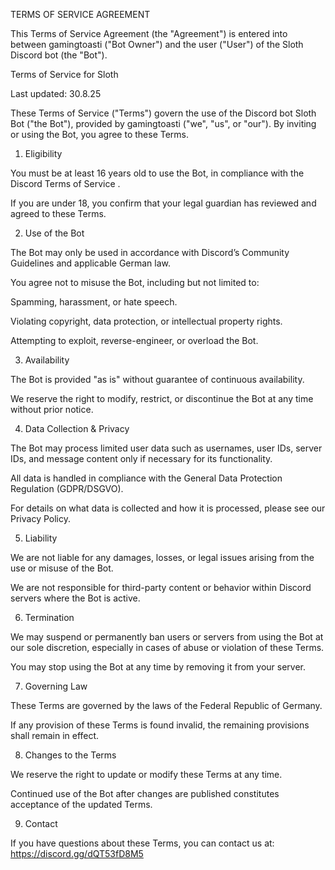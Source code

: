 
TERMS OF SERVICE AGREEMENT

This Terms of Service Agreement (the "Agreement") is entered into between gamingtoasti ("Bot Owner") and the user ("User") of the Sloth Discord bot (the "Bot").

Terms of Service for Sloth

Last updated: 30.8.25

These Terms of Service ("Terms") govern the use of the Discord bot Sloth Bot ("the Bot"), provided by gamingtoasti ("we", "us", or "our"). By inviting or using the Bot, you agree to these Terms.

1. Eligibility

You must be at least 16 years old to use the Bot, in compliance with the Discord Terms of Service
.

If you are under 18, you confirm that your legal guardian has reviewed and agreed to these Terms.

2. Use of the Bot

The Bot may only be used in accordance with Discord’s Community Guidelines and applicable German law.

You agree not to misuse the Bot, including but not limited to:

Spamming, harassment, or hate speech.

Violating copyright, data protection, or intellectual property rights.

Attempting to exploit, reverse-engineer, or overload the Bot.

3. Availability

The Bot is provided "as is" without guarantee of continuous availability.

We reserve the right to modify, restrict, or discontinue the Bot at any time without prior notice.

4. Data Collection & Privacy

The Bot may process limited user data such as usernames, user IDs, server IDs, and message content only if necessary for its functionality.

All data is handled in compliance with the General Data Protection Regulation (GDPR/DSGVO).

For details on what data is collected and how it is processed, please see our Privacy Policy.

5. Liability

We are not liable for any damages, losses, or legal issues arising from the use or misuse of the Bot.

We are not responsible for third-party content or behavior within Discord servers where the Bot is active.

6. Termination

We may suspend or permanently ban users or servers from using the Bot at our sole discretion, especially in cases of abuse or violation of these Terms.

You may stop using the Bot at any time by removing it from your server.

7. Governing Law

These Terms are governed by the laws of the Federal Republic of Germany.

If any provision of these Terms is found invalid, the remaining provisions shall remain in effect.

8. Changes to the Terms

We reserve the right to update or modify these Terms at any time.

Continued use of the Bot after changes are published constitutes acceptance of the updated Terms.

9. Contact

If you have questions about these Terms, you can contact us at:
https://discord.gg/dQT53fD8M5
